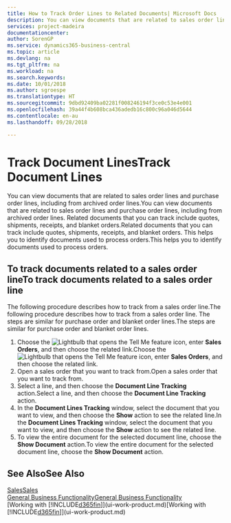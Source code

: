 ```yaml
---
title: How to Track Order Lines to Related Documents| Microsoft Docs
description: You can view documents that are related to sales order lines and purchase order lines, including from archived order lines. Related documents that you can track include quotes, shipments, receipts, and blanket orders. This helps you to identify documents used to process orders.
services: project-madeira
documentationcenter: 
author: SorenGP
ms.service: dynamics365-business-central
ms.topic: article
ms.devlang: na
ms.tgt_pltfrm: na
ms.workload: na
ms.search.keywords: 
ms.date: 10/01/2018
ms.author: sgroespe
ms.translationtype: HT
ms.sourcegitcommit: 9dbd92409ba02281f008246194f3ce0c53e4e001
ms.openlocfilehash: 39a44f4b608bca436adedb16c800c96a046d5644
ms.contentlocale: en-au
ms.lasthandoff: 09/28/2018

---
```

# <a name="track-document-lines"></a><span data-ttu-id="b732c-105">Track Document Lines</span><span class="sxs-lookup"><span data-stu-id="b732c-105">Track Document Lines</span></span>
<span data-ttu-id="b732c-106">You can view documents that are related to sales order lines and purchase order lines, including from archived order lines.</span><span class="sxs-lookup"><span data-stu-id="b732c-106">You can view documents that are related to sales order lines and purchase order lines, including from archived order lines.</span></span> <span data-ttu-id="b732c-107">Related documents that you can track include quotes, shipments, receipts, and blanket orders.</span><span class="sxs-lookup"><span data-stu-id="b732c-107">Related documents that you can track include quotes, shipments, receipts, and blanket orders.</span></span> <span data-ttu-id="b732c-108">This helps you to identify documents used to process orders.</span><span class="sxs-lookup"><span data-stu-id="b732c-108">This helps you to identify documents used to process orders.</span></span>  

## <a name="to-track-documents-related-to-a-sales-order-line"></a><span data-ttu-id="b732c-109">To track documents related to a sales order line</span><span class="sxs-lookup"><span data-stu-id="b732c-109">To track documents related to a sales order line</span></span>
<span data-ttu-id="b732c-110">The following procedure describes how to track from a sales order line.</span><span class="sxs-lookup"><span data-stu-id="b732c-110">The following procedure describes how to track from a sales order line.</span></span> <span data-ttu-id="b732c-111">The steps are similar for purchase order and blanket order lines.</span><span class="sxs-lookup"><span data-stu-id="b732c-111">The steps are similar for purchase order and blanket order lines.</span></span>

1.  <span data-ttu-id="b732c-112">Choose the ![Lightbulb that opens the Tell Me feature](media/ui-search/search_small.png "Tell me what you want to do") icon, enter **Sales Orders**, and then choose the related link.</span><span class="sxs-lookup"><span data-stu-id="b732c-112">Choose the ![Lightbulb that opens the Tell Me feature](media/ui-search/search_small.png "Tell me what you want to do") icon, enter **Sales Orders**, and then choose the related link.</span></span>  
2.  <span data-ttu-id="b732c-113">Open a sales order that you want to track from.</span><span class="sxs-lookup"><span data-stu-id="b732c-113">Open a sales order that you want to track from.</span></span>  
3.  <span data-ttu-id="b732c-114">Select a line, and then choose the **Document Line Tracking** action.</span><span class="sxs-lookup"><span data-stu-id="b732c-114">Select a line, and then choose the **Document Line Tracking** action.</span></span>
4. <span data-ttu-id="b732c-115">In the **Document Lines Tracking** window, select the document that you want to view, and then choose the **Show** action to see the related line.</span><span class="sxs-lookup"><span data-stu-id="b732c-115">In the **Document Lines Tracking** window, select the document that you want to view, and then choose the **Show** action to see the related line.</span></span>
5. <span data-ttu-id="b732c-116">To view the entire document for the selected document line, choose the **Show Document** action.</span><span class="sxs-lookup"><span data-stu-id="b732c-116">To view the entire document for the selected document line, choose the **Show Document** action.</span></span>

## <a name="see-also"></a><span data-ttu-id="b732c-117">See Also</span><span class="sxs-lookup"><span data-stu-id="b732c-117">See Also</span></span>
[<span data-ttu-id="b732c-118">Sales</span><span class="sxs-lookup"><span data-stu-id="b732c-118">Sales</span></span>](sales-manage-sales.md)  
[<span data-ttu-id="b732c-119">General Business Functionality</span><span class="sxs-lookup"><span data-stu-id="b732c-119">General Business Functionality</span></span>](ui-across-business-areas.md)  
<span data-ttu-id="b732c-120">[Working with [!INCLUDE[d365fin](includes/d365fin_md.md)]](ui-work-product.md)</span><span class="sxs-lookup"><span data-stu-id="b732c-120">[Working with [!INCLUDE[d365fin](includes/d365fin_md.md)]](ui-work-product.md)</span></span>

